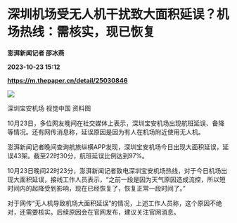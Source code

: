 # 深圳机场受无人机干扰致大面积延误？机场热线：需核实，现已恢复
**澎湃新闻记者 邵冰燕**

**2023-10-23 15:12**

**https://m.thepaper.cn/detail/25030846**

![](https://imagecloud.thepaper.cn/thepaper/image/275/282/760.jpg)

深圳宝安机场 视觉中国 资料图

10月23日，多位网友晚间在社交媒体上表示，深圳宝安机场出现航班延误、备降等情况。还有网传消息称，延误原因是因为有人在机场附近使用无人机。

澎湃新闻记者晚间查询航旅纵横APP发现，深圳宝安机场今日出现大面积延误，延误43架。截至22时30分，航班延误比例达到97%。

10月23日晚间22时23分，澎湃新闻记者致电深圳宝安机场热线，对于今日机场出现大面积延误，接线工作人员表示，“之前一段是因为天气原因造成流控，所以短时间内的起降受到影响，现在已经恢复了，恢复正常一段时间了。”

对于网传“无人机导致机场大面积延误”的情况，上述工作人员称，这个原因不绝对，还需要核实。后续原因会在官网发布，建议关注官网消息。